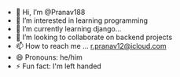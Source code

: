 - 👋 Hi, I’m @Pranav188
- 👀 I’m interested in learning programming
- 🌱 I’m currently learning django...
- 💞️ I’m looking to collaborate on backend projects
- 📫 How to reach me ... r.pranav12@icloud.com
- 😄 Pronouns: he/him
- ⚡ Fun fact: I'm left handed

<!---
Pranav188/Pranav188 is a ✨ special ✨ repository because its `README.md` (this file) appears on your GitHub profile.
You can click the Preview link to take a look at your changes.
--->
